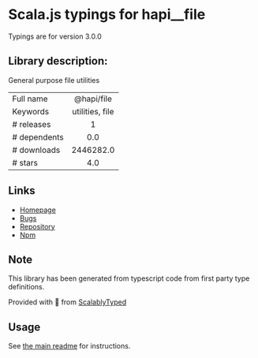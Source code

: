 
# Scala.js typings for hapi__file

Typings are for version 3.0.0

## Library description:
General purpose file utilities

|                    |                 |
| ------------------ | :-------------: |
| Full name          | @hapi/file |
| Keywords           | utilities, file |
| # releases         | 1 |
| # dependents       | 0.0 |
| # downloads        | 2446282.0 |
| # stars            | 4.0 |

## Links
- [Homepage](https://github.com/hapijs/file#readme)
- [Bugs](https://github.com/hapijs/file/issues)
- [Repository](https://github.com/hapijs/file)
- [Npm](https://www.npmjs.com/package/%40hapi%2Ffile)
    


## Note
This library has been generated from typescript code from first party type definitions.

Provided with :purple_heart: from [ScalablyTyped](https://github.com/oyvindberg/ScalablyTyped)

## Usage
See [the main readme](../../readme.md) for instructions.


